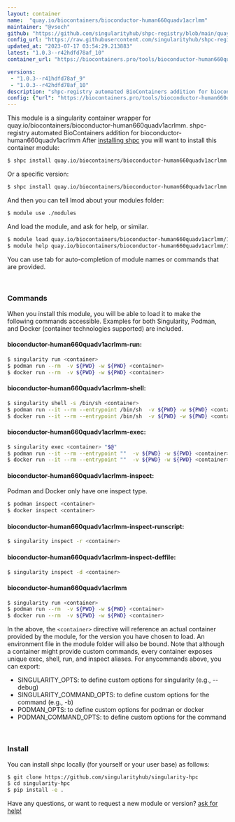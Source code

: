 ```yaml
---
layout: container
name:  "quay.io/biocontainers/bioconductor-human660quadv1acrlmm"
maintainer: "@vsoch"
github: "https://github.com/singularityhub/shpc-registry/blob/main/quay.io/biocontainers/bioconductor-human660quadv1acrlmm/container.yaml"
config_url: "https://raw.githubusercontent.com/singularityhub/shpc-registry/main/quay.io/biocontainers/bioconductor-human660quadv1acrlmm/container.yaml"
updated_at: "2023-07-17 03:54:29.213883"
latest: "1.0.3--r42hdfd78af_10"
container_url: "https://biocontainers.pro/tools/bioconductor-human660quadv1acrlmm"

versions:
 - "1.0.3--r41hdfd78af_9"
 - "1.0.3--r42hdfd78af_10"
description: "shpc-registry automated BioContainers addition for bioconductor-human660quadv1acrlmm"
config: {"url": "https://biocontainers.pro/tools/bioconductor-human660quadv1acrlmm", "maintainer": "@vsoch", "description": "shpc-registry automated BioContainers addition for bioconductor-human660quadv1acrlmm", "latest": {"1.0.3--r42hdfd78af_10": "sha256:7bdb3b87f6364100a392394580e0b80c4ab78313ca881ff69a8e9d9db4325d8c"}, "tags": {"1.0.3--r41hdfd78af_9": "sha256:235c3baf6ac80d9434800137b51d94d29762dfd91c5b110a4c1ef40a5a77a892", "1.0.3--r42hdfd78af_10": "sha256:7bdb3b87f6364100a392394580e0b80c4ab78313ca881ff69a8e9d9db4325d8c"}, "docker": "quay.io/biocontainers/bioconductor-human660quadv1acrlmm"}
---
```


This module is a singularity container wrapper for quay.io/biocontainers/bioconductor-human660quadv1acrlmm.
shpc-registry automated BioContainers addition for bioconductor-human660quadv1acrlmm
After [installing shpc](#install) you will want to install this container module:


```bash
$ shpc install quay.io/biocontainers/bioconductor-human660quadv1acrlmm
```

Or a specific version:

```bash
$ shpc install quay.io/biocontainers/bioconductor-human660quadv1acrlmm:1.0.3--r42hdfd78af_10
```

And then you can tell lmod about your modules folder:

```bash
$ module use ./modules
```

And load the module, and ask for help, or similar.

```bash
$ module load quay.io/biocontainers/bioconductor-human660quadv1acrlmm/1.0.3--r42hdfd78af_10
$ module help quay.io/biocontainers/bioconductor-human660quadv1acrlmm/1.0.3--r42hdfd78af_10
```

You can use tab for auto-completion of module names or commands that are provided.

<br>

### Commands

When you install this module, you will be able to load it to make the following commands accessible.
Examples for both Singularity, Podman, and Docker (container technologies supported) are included.

#### bioconductor-human660quadv1acrlmm-run:

```bash
$ singularity run <container>
$ podman run --rm  -v ${PWD} -w ${PWD} <container>
$ docker run --rm  -v ${PWD} -w ${PWD} <container>
```

#### bioconductor-human660quadv1acrlmm-shell:

```bash
$ singularity shell -s /bin/sh <container>
$ podman run --it --rm --entrypoint /bin/sh  -v ${PWD} -w ${PWD} <container>
$ docker run --it --rm --entrypoint /bin/sh  -v ${PWD} -w ${PWD} <container>
```

#### bioconductor-human660quadv1acrlmm-exec:

```bash
$ singularity exec <container> "$@"
$ podman run --it --rm --entrypoint ""  -v ${PWD} -w ${PWD} <container> "$@"
$ docker run --it --rm --entrypoint ""  -v ${PWD} -w ${PWD} <container> "$@"
```

#### bioconductor-human660quadv1acrlmm-inspect:

Podman and Docker only have one inspect type.

```bash
$ podman inspect <container>
$ docker inspect <container>
```

#### bioconductor-human660quadv1acrlmm-inspect-runscript:

```bash
$ singularity inspect -r <container>
```

#### bioconductor-human660quadv1acrlmm-inspect-deffile:

```bash
$ singularity inspect -d <container>
```



#### bioconductor-human660quadv1acrlmm

```bash
$ singularity run <container>
$ podman run --rm  -v ${PWD} -w ${PWD} <container>
$ docker run --rm  -v ${PWD} -w ${PWD} <container>
```


In the above, the `<container>` directive will reference an actual container provided
by the module, for the version you have chosen to load. An environment file in the
module folder will also be bound. Note that although a container
might provide custom commands, every container exposes unique exec, shell, run, and
inspect aliases. For anycommands above, you can export:

 - SINGULARITY_OPTS: to define custom options for singularity (e.g., --debug)
 - SINGULARITY_COMMAND_OPTS: to define custom options for the command (e.g., -b)
 - PODMAN_OPTS: to define custom options for podman or docker
 - PODMAN_COMMAND_OPTS: to define custom options for the command

<br>

### Install

You can install shpc locally (for yourself or your user base) as follows:

```bash
$ git clone https://github.com/singularityhub/singularity-hpc
$ cd singularity-hpc
$ pip install -e .
```

Have any questions, or want to request a new module or version? [ask for help!](https://github.com/singularityhub/singularity-hpc/issues)